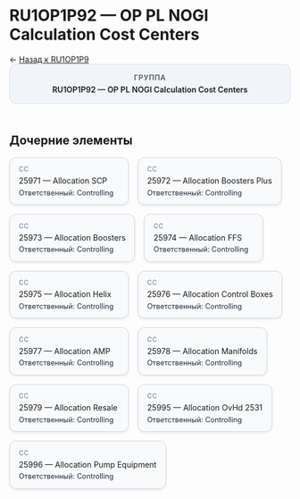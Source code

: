 # RU1OP1P92 — OP PL NOGI Calculation Cost Centers
<p class="cc-breadcrumb">← <a href='../../level_04/RU1OP1P9/'>Назад к RU1OP1P9</a></p>
<style>
.cc-container { display: flex; flex-direction: column; gap: 1.5rem; }
.cc-breadcrumb { margin: 0; }
.cc-parent { padding: 1rem 1.25rem; border-radius: 12px; background: #f1f5f9; border: 1px solid #d8dee9; text-align: center; font-weight: 600; }
.cc-parent .cc-tag { font-size: 0.8rem; text-transform: uppercase; color: #475569; letter-spacing: 0.06em; }
.cc-children { display: flex; flex-wrap: wrap; gap: 1rem; }
.cc-tile { display: block; min-width: 180px; padding: 0.85rem 1rem; border-radius: 12px; border: 1px solid #d1d5db; background: #ffffff; box-shadow: 0 2px 4px rgba(15, 23, 42, 0.08); transition: transform 0.1s ease, box-shadow 0.1s ease; color: inherit; text-decoration: none; }
.cc-tile:hover { transform: translateY(-2px); box-shadow: 0 6px 12px rgba(15, 23, 42, 0.15); }
.cc-tile-leaf { background: #f8fafc; }
.cc-tag { font-size: 0.7rem; color: #64748b; text-transform: uppercase; letter-spacing: 0.08em; margin-bottom: 0.3rem; }
.cc-person { margin-top: 0.35rem; font-size: 0.8rem; color: #1f2937; }
</style>
<div class='cc-container'>
  <div class='cc-parent'>
    <div class='cc-tag'>Группа</div>
    <div>RU1OP1P92 — OP PL NOGI Calculation Cost Centers</div>
  </div>
  <div>
    <h2>Дочерние элементы</h2>
<div class='cc-children'><div class='cc-tile cc-tile-leaf'><div class='cc-tag'>CC</div><div>25971 — Allocation SCP</div><div class="cc-person">Ответственный: Controlling</div></div><div class='cc-tile cc-tile-leaf'><div class='cc-tag'>CC</div><div>25972 — Allocation Boosters Plus</div><div class="cc-person">Ответственный: Controlling</div></div><div class='cc-tile cc-tile-leaf'><div class='cc-tag'>CC</div><div>25973 — Allocation Boosters</div><div class="cc-person">Ответственный: Controlling</div></div><div class='cc-tile cc-tile-leaf'><div class='cc-tag'>CC</div><div>25974 — Allocation FFS</div><div class="cc-person">Ответственный: Controlling</div></div><div class='cc-tile cc-tile-leaf'><div class='cc-tag'>CC</div><div>25975 — Allocation Helix</div><div class="cc-person">Ответственный: Controlling</div></div><div class='cc-tile cc-tile-leaf'><div class='cc-tag'>CC</div><div>25976 — Allocation Control Boxes</div><div class="cc-person">Ответственный: Controlling</div></div><div class='cc-tile cc-tile-leaf'><div class='cc-tag'>CC</div><div>25977 — Allocation AMP</div><div class="cc-person">Ответственный: Controlling</div></div><div class='cc-tile cc-tile-leaf'><div class='cc-tag'>CC</div><div>25978 — Allocation Manifolds</div><div class="cc-person">Ответственный: Controlling</div></div><div class='cc-tile cc-tile-leaf'><div class='cc-tag'>CC</div><div>25979 — Allocation Resale</div><div class="cc-person">Ответственный: Controlling</div></div><div class='cc-tile cc-tile-leaf'><div class='cc-tag'>CC</div><div>25995 — Allocation OvHd 2531</div><div class="cc-person">Ответственный: Controlling</div></div><div class='cc-tile cc-tile-leaf'><div class='cc-tag'>CC</div><div>25996 — Allocation Pump Equipment</div><div class="cc-person">Ответственный: Controlling</div></div></div>
  </div>
</div>
